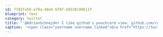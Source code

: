 ```yaml
---
id: 7193fe50-a78a-48e8-bf8f-b8228c89611f
blueprint: text
category: twitter
title: "'@AdrianSchneider I like github's punchcard view: github.com/rails/rails/gr… Only really effective if devs are all in similar timezone though"
caption: '<span class="username username_linked">@<a href="https://twitter.com/AdrianSchneider" title="Adrian Schneider">AdrianSchneider</a></span> I like github''s punchcard view: <a href="https://github.com/rails/rails/graphs/punch_card" title="https://github.com/rails/rails/graphs/punch_card" class="link link_untco">github.com/rails/rails/gr…</a> Only really effective if devs are all in similar timezone though'
---
```

